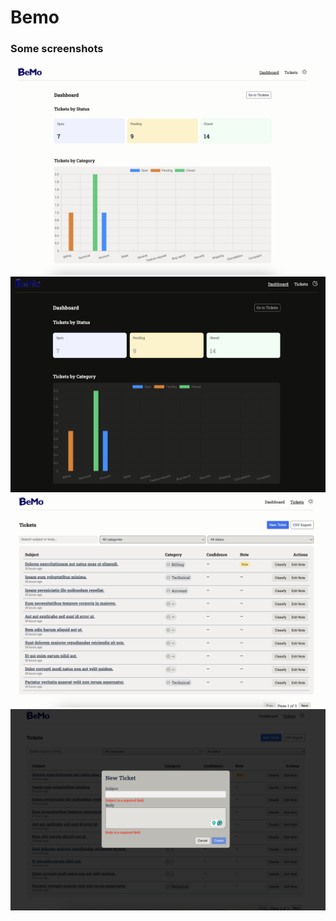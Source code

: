 # Bemo

### Some screenshots

<img src="./docs/dashboard.png" alt="Bemo Dashboard">
<img src="./docs/dashboard-dark.png" alt="Bemo Dashboard Dark">
<img src="./docs/ticket.png" alt="Bemo Dashboard Mobile">
<img src="./docs/live-validation.png" alt="Bemo Dashboard Mobile">
